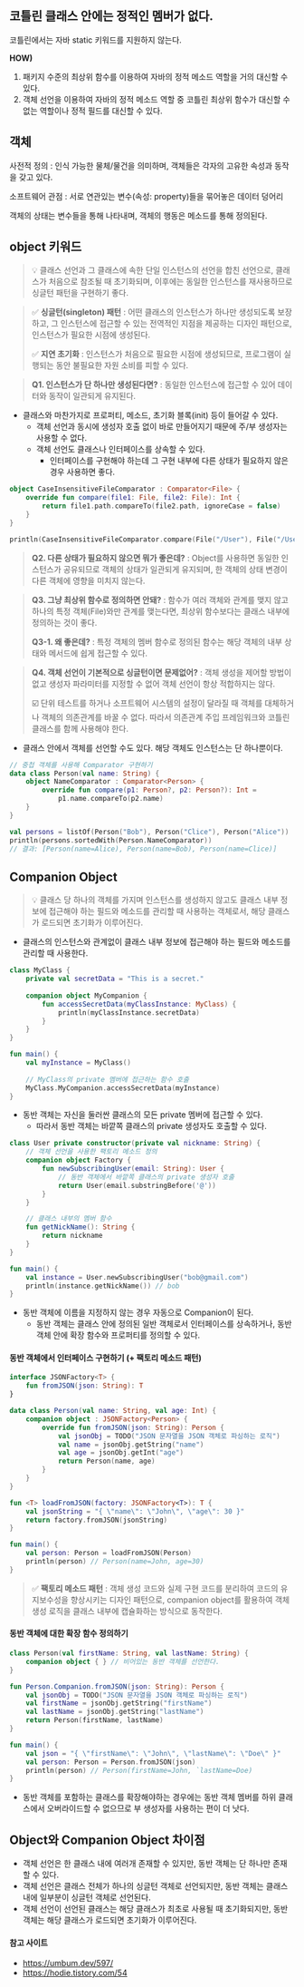 ## 코틀린 클래스 안에는 정적인 멤버가 없다.
코틀린에서는 자바 static 키워드를 지원하지 않는다.

**HOW)**
1. 패키지 수준의 최상위 함수를 이용하여 자바의 정적 메소드 역할을 거의 대신할 수 있다.
2. 객체 선언을 이용하여 자바의 정적 메소드 역할 중 코틀린 최상위 함수가 대신할 수 없는 역할이나 정적 필드를 대신할 수 있다.

## 객체
사전적 정의 : 인식 가능한 물체/물건을 의미하며, 객체들은 각자의 고유한 속성과 동작을 갖고 있다.

소프트웨어 관점 : 서로 연관있는 변수(속성: property)들을 묶어놓은 데이터 덩어리

객체의 상태는 변수들을 통해 나타내며, 객체의 행동은 메소드를 통해 정의된다.

## object 키워드

> 💡 클래스 선언과 그 클래스에 속한 단일 인스턴스의 선언을 합친 선언으로, 클래스가 처음으로 참조될 때 초기화되며, 이후에는 동일한 인스턴스를 재사용하므로 싱글턴 패턴을 구현하기 좋다.

> ✅ **싱글턴(singleton) 패턴** : 어떤 클래스의 인스턴스가 하나만 생성되도록 보장하고, 그 인스턴스에 접근할 수 있는 전역적인 지점을 제공하는 디자인 패턴으로, 인스턴스가 필요한 시점에 생성된다.
>
> ✅ **지연 초기화** : 인스턴스가 처음으로 필요한 시점에 생성되므로, 프로그램이 실행되는 동안 불필요한 자원 소비를 피할 수 있다.

> **Q1. 인스턴스가 단 하나만 생성된다면?** : 동일한 인스턴스에 접근할 수 있어 데이터와 동작이 일관되게 유지된다.

- 클래스와 마찬가지로 프로퍼티, 메소드, 초기화 블록(init) 등이 들어갈 수 있다.
  - 객체 선언과 동시에 생성자 호출 없이 바로 만들어지기 때문에 주/부 생성자는 사용할 수 없다.
  - 객체 선언도 클래스나 인터페이스를 상속할 수 있다.
    - 인터페이스를 구현해야 하는데 그 구현 내부에 다른 상태가 필요하지 않은 경우 사용하면 좋다.
```kotlin
object CaseInsensitiveFileComparator : Comparator<File> {
    override fun compare(file1: File, file2: File): Int {
        return file1.path.compareTo(file2.path, ignoreCase = false)
    }
}

println(CaseInsensitiveFileComparator.compare(File("/User"), File("/User"))) // 0
```

> **Q2. 다른 상태가 필요하지 않으면 뭐가 좋은데?** : Object를 사용하면 동일한 인스턴스가 공유되므로 객체의 상태가 일관되게 유지되며, 한 객체의 상태 변경이 다른 객체에 영향을 미치지 않는다.

> **Q3. 그냥 최상위 함수로 정의하면 안돼?** : 함수가 여러 객체와 관계를 맺지 않고 하나의 특정 객체(File)와만 관계를 맺는다면, 최상위 함수보다는 클래스 내부에 정의하는 것이 좋다.
> 
> **Q3-1. 왜 좋은데?** : 특정 객체의 멤버 함수로 정의된 함수는 해당 객체의 내부 상태와 메서드에 쉽게 접근할 수 있다.

> **Q4. 객체 선언이 기본적으로 싱글턴이면 문제없어?** : 객체 생성을 제어할 방법이 없고 생성자 파라미터를 지정할 수 없어 객체 선언이 항상 적합하지는 않다.
>
> ☑️ 단위 테스트를 하거나 소프트웨어 시스템의 설정이 달라질 때 객체를 대체하거나 객체의 의존관계를 바꿀 수 없다. 따라서 의존관계 주입 프레임워크와 코틀린 클래스를 함께 사용해야 한다.

- 클래스 안에서 객체를 선언할 수도 있다. 해당 객체도 인스턴스는 단 하나뿐이다.
```kotlin
// 중첩 객체를 사용해 Comparator 구현하기
data class Person(val name: String) {
    object NameComparator : Comparator<Person> {
        override fun compare(p1: Person?, p2: Person?): Int =
            p1.name.compareTo(p2.name)
    }
}

val persons = listOf(Person("Bob"), Person("Clice"), Person("Alice"))
println(persons.sortedWith(Person.NameComparator))
// 결과: [Person(name=Alice), Person(name=Bob), Person(name=Clice)]
```

## Companion Object

> 💡 클래스 당 하나의 객체를 가지며 인스턴스를 생성하지 않고도 클래스 내부 정보에 접근해야 하는 필드와 메소드를 관리할 때 사용하는 객체로서, 해당 클래스가 로드되면 초기화가 이루어진다. 

- 클래스의 인스턴스와 관계없이 클래스 내부 정보에 접근해야 하는 필드와 메소드를 관리할 때 사용한다.
```kotlin
class MyClass {
    private val secretData = "This is a secret."
  
    companion object MyCompanion {
        fun accessSecretData(myClassInstance: MyClass) {
            println(myClassInstance.secretData)
        }
    }
}

fun main() {
    val myInstance = MyClass()
  
    // MyClass의 private 멤버에 접근하는 함수 호출
    MyClass.MyCompanion.accessSecretData(myInstance)
}
```
- 동반 객체는 자신을 둘러싼 클래스의 모든 private 멤버에 접근할 수 있다. 
  - 따라서 동반 객체는 바깥쪽 클래스의 private 생성자도 호출할 수 있다.
```kotlin
class User private constructor(private val nickname: String) {
    // 객체 선언을 사용한 팩토리 메소드 정의
    companion object Factory {
        fun newSubscribingUser(email: String): User {
            // 동반 객체에서 바깥쪽 클래스의 private 생성자 호출
            return User(email.substringBefore('@'))
        }
    }

    // 클래스 내부의 멤버 함수
    fun getNickName(): String {
        return nickname
    }
}

fun main() {
    val instance = User.newSubscribingUser("bob@gmail.com")
    println(instance.getNickName()) // bob
}
```

- 동반 객체에 이름을 지정하지 않는 경우 자동으로 Companion이 된다.
  - 동반 객체는 클래스 안에 정의된 일반 객체로서 인터페이스를 상속하거나, 동반 객체 안에 확장 함수와 프로퍼티를 정의할 수 있다.

#### 동반 객체에서 인터페이스 구현하기 (+ 팩토리 메소드 패턴)
```kotlin
interface JSONFactory<T> {
    fun fromJSON(json: String): T
}

data class Person(val name: String, val age: Int) {
    companion object : JSONFactory<Person> {
        override fun fromJSON(json: String): Person {
            val jsonObj = TODO("JSON 문자열을 JSON 객체로 파싱하는 로직")
            val name = jsonObj.getString("name")
            val age = jsonObj.getInt("age")
            return Person(name, age)
        }
    }
}

fun <T> loadFromJSON(factory: JSONFactory<T>): T {
    val jsonString = "{ \"name\": \"John\", \"age\": 30 }"
    return factory.fromJSON(jsonString)
}

fun main() {
    val person: Person = loadFromJSON(Person)
    println(person) // Person(name=John, age=30)
}
```

> ✅ **팩토리 메소드 패턴** : 객체 생성 코드와 실제 구현 코드를 분리하여 코드의 유지보수성을 향상시키는 디자인 패턴으로, companion object를 활용하여 객체 생성 로직을 클래스 내부에 캡슐화하는 방식으로 동작한다.

#### 동반 객체에 대한 확장 함수 정의하기
```kotlin
class Person(val firstName: String, val lastName: String) {
    companion object { } // 비어있는 동반 객체를 선언한다.
}

fun Person.Companion.fromJSON(json: String): Person {
    val jsonObj = TODO("JSON 문자열을 JSON 객체로 파싱하는 로직")
    val firstName = jsonObj.getString("firstName")
    val lastName = jsonObj.getString("lastName")
    return Person(firstName, lastName)
}

fun main() {
    val json = "{ \"firstName\": \"John\", \"lastName\": \"Doe\" }"
    val person: Person = Person.fromJSON(json)
    println(person) // Person(firstName=John, `lastName=Doe)
}
```

- 동반 객체를 포함하는 클래스를 확장해야하는 경우에는 동반 객체 멤버를 하위 클래스에서 오버라이드할 수 없으므로 부 생성자를 사용하는 편이 더 낫다.

## Object와 Companion Object 차이점
- 객체 선언은 한 클래스 내에 여러개 존재할 수 있지만, 동반 객체는 단 하나만 존재할 수 있다.
- 객체 선언은 클래스 전체가 하나의 싱글턴 객체로 선언되지만, 동반 객체는 클래스 내에 일부분이 싱글턴 객체로 선언된다.
- 객체 선언이 선언된 클래스는 해당 클래스가 최초로 사용될 때 초기화되지만, 동반 객체는 해당 클래스가 로드되면 초기화가 이루어진다.

#### 참고 사이트
- https://umbum.dev/597/
- https://hodie.tistory.com/54